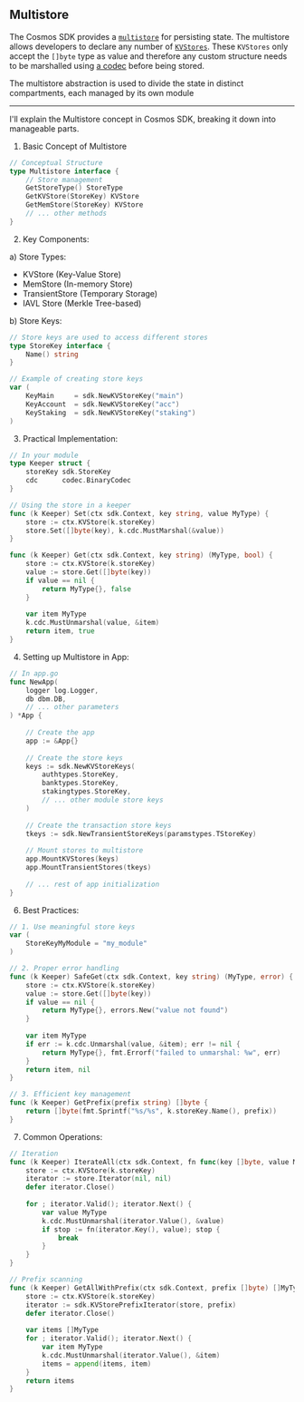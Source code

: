 Multistore[​](https://docs.cosmos.network/v0.47/learn/intro/sdk-design#multistore "Direct link to Multistore")
--------------------------------------------------------------------------------------------------------------

The Cosmos SDK provides a [`multistore`](https://docs.cosmos.network/v0.47/learn/advanced/store#multistore) for persisting state. The multistore allows developers to declare any number of [`KVStores`](https://docs.cosmos.network/v0.47/learn/advanced/store#base-layer-kvstores). These `KVStores` only accept the `[]byte` type as value and therefore any custom structure needs to be marshalled using [a codec](https://docs.cosmos.network/v0.47/learn/advanced/encoding) before being stored.

The multistore abstraction is used to divide the state in distinct compartments, each managed by its own module

------------------

I'll explain the Multistore concept in Cosmos SDK, breaking it down into manageable parts.

1. Basic Concept of Multistore
```go
// Conceptual Structure
type Multistore interface {
    // Store management
    GetStoreType() StoreType
    GetKVStore(StoreKey) KVStore
    GetMemStore(StoreKey) KVStore
    // ... other methods
}
```

2. Key Components:

a) Store Types:
- KVStore (Key-Value Store)
- MemStore (In-memory Store)
- TransientStore (Temporary Storage)
- IAVL Store (Merkle Tree-based)

b) Store Keys:
```go
// Store keys are used to access different stores
type StoreKey interface {
    Name() string
}

// Example of creating store keys
var (
    KeyMain     = sdk.NewKVStoreKey("main")
    KeyAccount  = sdk.NewKVStoreKey("acc")
    KeyStaking  = sdk.NewKVStoreKey("staking")
)
```

3. Practical Implementation:

```go
// In your module
type Keeper struct {
    storeKey sdk.StoreKey
    cdc      codec.BinaryCodec
}

// Using the store in a keeper
func (k Keeper) Set(ctx sdk.Context, key string, value MyType) {
    store := ctx.KVStore(k.storeKey)
    store.Set([]byte(key), k.cdc.MustMarshal(&value))
}

func (k Keeper) Get(ctx sdk.Context, key string) (MyType, bool) {
    store := ctx.KVStore(k.storeKey)
    value := store.Get([]byte(key))
    if value == nil {
        return MyType{}, false
    }
    
    var item MyType
    k.cdc.MustUnmarshal(value, &item)
    return item, true
}
```

4. Setting up Multistore in App:

```go
// In app.go
func NewApp(
    logger log.Logger,
    db dbm.DB,
    // ... other parameters
) *App {
    
    // Create the app
    app := &App{}
    
    // Create the store keys
    keys := sdk.NewKVStoreKeys(
        authtypes.StoreKey,
        banktypes.StoreKey,
        stakingtypes.StoreKey,
        // ... other module store keys
    )
    
    // Create the transaction store keys
    tkeys := sdk.NewTransientStoreKeys(paramstypes.TStoreKey)
    
    // Mount stores to multistore
    app.MountKVStores(keys)
    app.MountTransientStores(tkeys)
    
    // ... rest of app initialization
}
```


6. Best Practices:

```go
// 1. Use meaningful store keys
var (
    StoreKeyMyModule = "my_module"
)

// 2. Proper error handling
func (k Keeper) SafeGet(ctx sdk.Context, key string) (MyType, error) {
    store := ctx.KVStore(k.storeKey)
    value := store.Get([]byte(key))
    if value == nil {
        return MyType{}, errors.New("value not found")
    }
    
    var item MyType
    if err := k.cdc.Unmarshal(value, &item); err != nil {
        return MyType{}, fmt.Errorf("failed to unmarshal: %w", err)
    }
    return item, nil
}

// 3. Efficient key management
func (k Keeper) GetPrefix(prefix string) []byte {
    return []byte(fmt.Sprintf("%s/%s", k.storeKey.Name(), prefix))
}
```

7. Common Operations:

```go
// Iteration
func (k Keeper) IterateAll(ctx sdk.Context, fn func(key []byte, value MyType) bool) {
    store := ctx.KVStore(k.storeKey)
    iterator := store.Iterator(nil, nil)
    defer iterator.Close()
    
    for ; iterator.Valid(); iterator.Next() {
        var value MyType
        k.cdc.MustUnmarshal(iterator.Value(), &value)
        if stop := fn(iterator.Key(), value); stop {
            break
        }
    }
}

// Prefix scanning
func (k Keeper) GetAllWithPrefix(ctx sdk.Context, prefix []byte) []MyType {
    store := ctx.KVStore(k.storeKey)
    iterator := sdk.KVStorePrefixIterator(store, prefix)
    defer iterator.Close()
    
    var items []MyType
    for ; iterator.Valid(); iterator.Next() {
        var item MyType
        k.cdc.MustUnmarshal(iterator.Value(), &item)
        items = append(items, item)
    }
    return items
}
```

